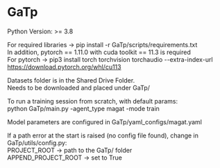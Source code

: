 # GaTp

Python Version: >= 3.8

For required libraries -> pip install -r GaTp/scripts/requirements.txt\
In addition, pytorch == 1.11.0 with cuda toolkit == 11.3 is required\
For pytorch -> pip3 install torch torchvision torchaudio --extra-index-url https://download.pytorch.org/whl/cu113

Datasets folder is in the Shared Drive Folder.\
Needs to be downloaded and placed under GaTp/ 

To run a training session from scratch, with default params:\
python GaTp/main.py -agent_type magat -mode train  

Model parameters are configured in GaTp/yaml_configs/magat.yaml

If a path error at the start is raised (no config file found), change in GaTp/utils/config.py:\
PROJECT_ROOT -> path to the GaTp/ folder\
APPEND_PROJECT_ROOT -> set to True
